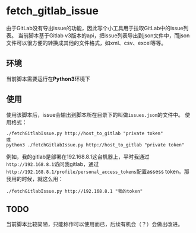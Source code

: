 # fetch_gitlab_issue
由于GitLab没有导出issue的功能，因此写个小工具用于拉取GitLab中的issue列表。
当前脚本基于Gitlab v3版本的api，把issue列表导出到json文件中，而json文件可以很方便的转换成其他的文件格式，如xml、csv、excel等等。

## 环境
当前脚本需要运行在**Python3**环境下

## 使用
使用该脚本后，issue会输出到脚本所在目录下的叫做`issues.json`的文件中。
使用格式：
```shell
./fetchGitlabIssue.py http://host_to_gitlab "private token"
或
python3 ./fetchGitlabIssue.py http://host_to_gitlab "private token"
```

例如，我的gitlab是部署在192.168.8.1这台机器上，平时我通过`http://192.168.8.1`访问我gitlab，通过`http://192.168.8.1/profile/personal_access_tokens`配置assess token。那我用的时候，就这么用：
```shell
./fetchGitlabIssue.py http://192.168.8.1 "我的token"
```

## TODO
当前脚本比较简陋，只能称作可以使用而已，后续有机会（？）会做出改进。
